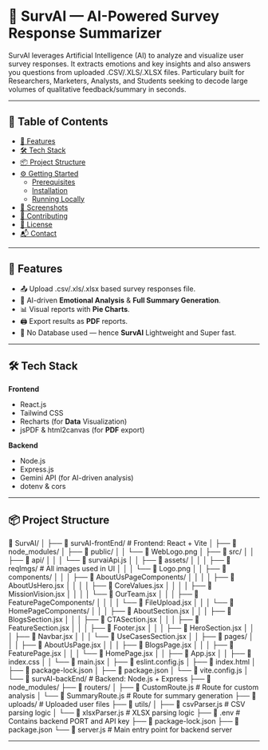 # 🧠 SurvAI — AI-Powered Survey Response Summarizer


SurvAI leverages Artificial Intelligence (AI) to analyze and visualize user survey responses. It extracts emotions and key insights and also answers you questions from uploaded .CSV/.XLS/.XLSX files. Particulary built for Researchers, Marketers, Analysts, and Students seeking to decode large volumes of qualitative feedback/summary in seconds.


---


## 📂 Table of Contents

- [🚀 Features](#-features)
- [🛠 Tech Stack](#-tech-stack)
- [📦 Project Structure](#-project-structure)
- [⚙️ Getting Started](#-getting-started)
  - [Prerequisites](#prerequisites)
  - [Installation](#installation)
  - [Running Locally](#running-locally)
- [📸 Screenshots](#-screenshots)
- [🤝 Contributing](#-contributing)
- [🪪 License](#-license)
- [📬 Contact](#-contact)


---


## 🚀 Features

- 📤 Upload .csv/.xls/.xlsx based survey responses file.
- 🧠 AI-driven **Emotional Analysis** & **Full Summary Generation**.
- 📊 Visual reports with **Pie Charts**.
- 🖨 Export results as **PDF** reports.
- 💾 No Database used — hence **SurvAI** Lightweight and Super fast.

---

## 🛠 Tech Stack

**Frontend**  
- React.js  
- Tailwind CSS  
- Recharts (for **Data** Visualization)  
- jsPDF & html2canvas (for **PDF** export)

**Backend**  
- Node.js  
- Express.js  
- Gemini API (for AI-driven analysis)  
- dotenv & cors

---

## 📦 Project Structure

📂 SurvAI/
│
├── 📂 survAI-frontEnd/                # Frontend: React + Vite
│   ├── 📂 node_modules/
│   ├── 📂 public/
│   │   └── 📄 WebLogo.png
│   ├── 📂 src/
│   │   ├── 📂 api/
│   │   │   └── 📄 survaiApi.js
│   │   ├── 📂 assets/
│   │   │   ├── 📂 reqImgs/            # All images used in UI
│   │   │   └── 📄 Logo.png
│   │   ├── 📂 components/
│   │   │   ├── 📂 AboutUsPageComponents/
│   │   │   │   ├── 📄 AboutUsHero.jsx
│   │   │   │   ├── 📄 CoreValues.jsx
│   │   │   │   ├── 📄 MissionVision.jsx
│   │   │   │   └── 📄 OurTeam.jsx
│   │   │   ├── 📂 FeaturePageComponents/
│   │   │   │   └── 📄 FileUpload.jsx
│   │   │   └── 📂 HomePageComponents/
│   │   │       ├── 📄 AboutSection.jsx
│   │   │       ├── 📄 BlogsSection.jsx
│   │   │       ├── 📄 CTASection.jsx
│   │   │       ├── 📄 FeatureSection.jsx
│   │   │       ├── 📄 Footer.jsx
│   │   │       ├── 📄 HeroSection.jsx
│   │   │       ├── 📄 Navbar.jsx
│   │   │       └── 📄 UseCasesSection.jsx
│   │   ├── 📂 pages/
│   │   │   ├── 📄 AboutUsPage.jsx
│   │   │   ├── 📄 BlogsPage.jsx
│   │   │   ├── 📄 FeaturePage.jsx
│   │   │   └── 📄 HomePage.jsx
│   │   ├── 📄 App.jsx
│   │   ├── 📄 index.css
│   │   └── 📄 main.jsx
│   ├── 📄 eslint.config.js
│   ├── 📄 index.html
│   ├── 📄 package-lock.json
│   ├── 📄 package.json
│   └── 📄 vite.config.js
│
└── 📂 survAI-backEnd/                # Backend: Node.js + Express
    ├── 📂 node_modules/
    ├── 📂 routers/
    │   ├── 📄 CustomRoute.js         # Route for custom analysis
    │   └── 📄 SummaryRoute.js        # Route for summary generation
    ├── 📂 uploads/                   # Uploaded user files
    ├── 📂 utils/
    │   ├── 📄 csvParser.js           # CSV parsing logic
    │   └── 📄 xlsxParser.js          # XLSX parsing logic
    ├── 📄 .env                       # Contains backend PORT and API key
    ├── 📄 package-lock.json
    ├── 📄 package.json
    └── 📄 server.js                  # Main entry point for backend server

---

